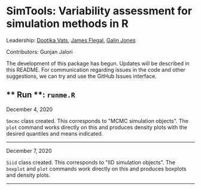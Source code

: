 # SimTools: Variability assessment for simulation methods in R

Leadership:
[Dootika Vats](http://dvats.github.io/), [James Flegal](https://faculty.ucr.edu/~jflegal/), [Galin Jones](http://users.stat.umn.edu/~galin/)

Contributors:
Gunjan Jalori

The development of this package has begun. Updates will be described in this README. For communication regarding issues in the code and other suggestions,  we can try and use the GitHub Issues interface.


** Run **: `runme.R`
---------------------
 December 4, 2020 

`Smcmc` class created. This corresponds to "MCMC simulation objects". The `plot` command works directly on this and produces density plots with the desired quantiles and means indicated.

---------------------

 December 7, 2020 

`Siid` class created. This corresponds to "IID simulation objects". The `boxplot` and `plot` commands work directly on this and produces boxplots and density plots. 

---------------------